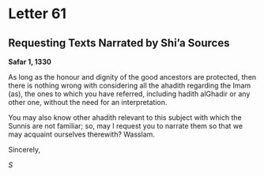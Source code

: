 Letter 61
=========

Requesting Texts Narrated by Shi’a Sources
------------------------------------------

**Safar 1, 1330**

As long as the honour and dignity of the good ancestors are protected,
then there is nothing wrong with considering all the ahadith regarding
the Imam (as), the ones to which you have referred, including hadith
al­Ghadir or any other one, without the need for an interpretation.

You may also know other ahadith relevant to this subject with which the
Sunnis are not familiar; so, may I request you to narrate them so that
we may acquaint ourselves therewith? Wasslam.

Sincerely,

*S*


